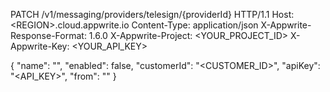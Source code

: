 PATCH /v1/messaging/providers/telesign/{providerId} HTTP/1.1
Host: &lt;REGION&gt;.cloud.appwrite.io
Content-Type: application/json
X-Appwrite-Response-Format: 1.6.0
X-Appwrite-Project: <YOUR_PROJECT_ID>
X-Appwrite-Key: <YOUR_API_KEY>

{
  "name": "<NAME>",
  "enabled": false,
  "customerId": "<CUSTOMER_ID>",
  "apiKey": "<API_KEY>",
  "from": "<FROM>"
}
